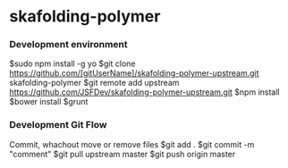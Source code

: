 # skafolding-polymer

### Development environment
$sudo npm install -g yo
$git clone https://github.com/[gitUserName]/skafolding-polymer-upstream.git skafolding-polymer
$git remote add upstream https://github.com/JSFDev/skafolding-polymer-upstream.git
$npm install
$bower install
$grunt

### Development Git Flow
Commit, whachout move or remove files
$git add .
$git commit -m "comment"
$git pull upstream master
$git push origin master